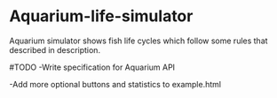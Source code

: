Aquarium-life-simulator
=======================

Aquarium simulator shows fish life cycles which follow some rules that described in description. 

#TODO
-Write specification for Aquarium API

-Add more optional buttons and statistics to example.html
